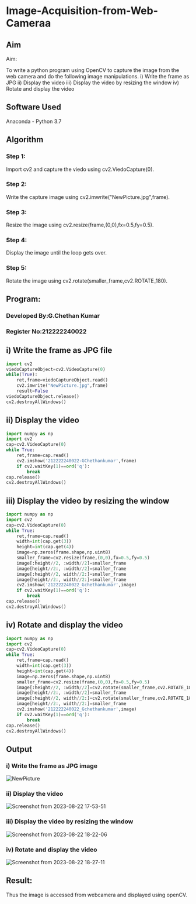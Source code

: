 # Image-Acquisition-from-Web-Cameraa
## Aim
 
Aim:
 
To write a python program using OpenCV to capture the image from the web camera and do the following image manipulations.
i) Write the frame as JPG 
ii) Display the video 
iii) Display the video by resizing the window
iv) Rotate and display the video

## Software Used
Anaconda - Python 3.7
## Algorithm
### Step 1:
Import cv2 and capture the viedo using cv2.ViedoCapture(0). 

### Step 2:
Write the capture image using cv2.imwrite("NewPicture.jpg",frame).

### Step 3:
Resize the image using cv2.resize(frame,(0,0),fx=0.5,fy=0.5).

### Step 4:
Display the image until the loop gets over.

### Step 5:
Rotate the image using cv2.rotate(smaller_frame,cv2.ROTATE_180).

## Program:
### Developed By:G.Chethan Kumar
### Register No:212222240022

## i) Write the frame as JPG file
``` Python
import cv2
viedoCaptureObject=cv2.VideoCapture(0)
while(True):
    ret,frame=viedoCaptureObject.read()
    cv2.imwrite("NewPicture.jpg",frame)
    result=False
viedoCaptureObject.release()
cv2.destroyAllWindows()
```
## ii) Display the video
``` Python
import numpy as np
import cv2
cap=cv2.VideoCapture(0)
while True:
    ret,frame=cap.read()
    cv2.imshow('212222240022-GChethankumar',frame)
    if cv2.waitKey(1)==ord('q'):
        break
cap.release()
cv2.destroyAllWindows()
```
## iii) Display the video by resizing the window
``` Python
import numpy as np
import cv2
cap=cv2.VideoCapture(0)
while True:
    ret,frame=cap.read()
    width=int(cap.get(3))
    height=int(cap.get(4))
    image=np.zeros(frame.shape,np.uint8)
    smaller_frame=cv2.resize(frame,(0,0),fx=0.5,fy=0.5)
    image[:height//2, :width//2]=smaller_frame
    image[height//2:, :width//2]=smaller_frame
    image[:height//2, width//2:]=smaller_frame
    image[height//2:, width//2:]=smaller_frame
    cv2.imshow('212222240022_Gchethankumar',image)
    if cv2.waitKey(1)==ord('q'):
        break
cap.release()
cv2.destroyAllWindows()
```
## iv) Rotate and display the video
``` Python
import numpy as np
import cv2
cap=cv2.VideoCapture(0)
while True:
    ret,frame=cap.read()
    width=int(cap.get(3))
    height=int(cap.get(4))
    image=np.zeros(frame.shape,np.uint8)
    smaller_frame=cv2.resize(frame,(0,0),fx=0.5,fy=0.5)
    image[:height//2, :width//2]=cv2.rotate(smaller_frame,cv2.ROTATE_180)
    image[height//2:, :width//2]=smaller_frame
    image[:height//2, width//2:]=cv2.rotate(smaller_frame,cv2.ROTATE_180)
    image[height//2:, width//2:]=smaller_frame
    cv2.imshow('212222240022_Gchethankumar',image)
    if cv2.waitKey(1)==ord('q'):
        break
cap.release()
cv2.destroyAllWindows()
```
## Output

### i) Write the frame as JPG image

![NewPicture](https://github.com/Gchethankumar/Image-Acquisition-from-Web-Cameraa/assets/118348224/23301cc5-a7f5-41ba-8373-2e09c49454a0)


### ii) Display the video

![Screenshot from 2023-08-22 17-53-51](https://github.com/Gchethankumar/Image-Acquisition-from-Web-Cameraa/assets/118348224/714ce1ee-504c-43dd-a1b4-068120dd98c4)


### iii) Display the video by resizing the window

![Screenshot from 2023-08-22 18-22-06](https://github.com/Gchethankumar/Image-Acquisition-from-Web-Cameraa/assets/118348224/c1cd5d22-a4e3-469c-a391-cabd30de1d36)


### iv) Rotate and display the video

![Screenshot from 2023-08-22 18-27-11](https://github.com/Gchethankumar/Image-Acquisition-from-Web-Cameraa/assets/118348224/145f94a8-a9dd-4a5c-aa74-324d1709a50d)

## Result:
Thus the image is accessed from webcamera and displayed using openCV.
